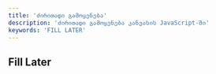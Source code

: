 ```yaml
---
title: 'ძირითადი გამოყენება'
description: 'ძირითადი გამოყენება კანვასის JavaScript-ში'
keywords: 'FILL LATER'
---
```


## Fill Later
